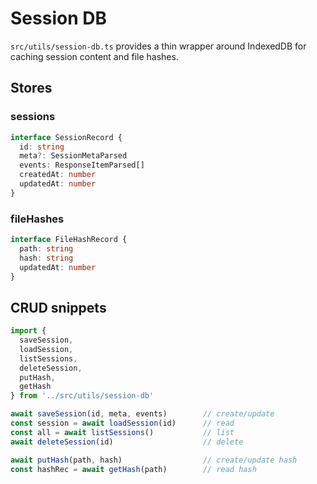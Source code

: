 # Session DB

`src/utils/session-db.ts` provides a thin wrapper around IndexedDB for caching session content and file hashes.

## Stores

### sessions

```ts
interface SessionRecord {
  id: string
  meta?: SessionMetaParsed
  events: ResponseItemParsed[]
  createdAt: number
  updatedAt: number
}
```

### fileHashes

```ts
interface FileHashRecord {
  path: string
  hash: string
  updatedAt: number
}
```

## CRUD snippets

```ts
import {
  saveSession,
  loadSession,
  listSessions,
  deleteSession,
  putHash,
  getHash
} from '../src/utils/session-db'

await saveSession(id, meta, events)        // create/update
const session = await loadSession(id)      // read
const all = await listSessions()           // list
await deleteSession(id)                    // delete

await putHash(path, hash)                  // create/update hash
const hashRec = await getHash(path)        // read hash
```


